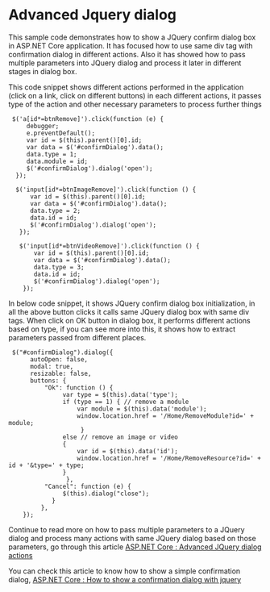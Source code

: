 # Advanced Jquery dialog
This sample code demonstrates how to show a JQuery confirm dialog box in ASP.NET Core application. It has focused how to use same div tag with confirmation dialog in different actions. Also it has showed how to pass multiple parameters into JQuery dialog and process it later in different stages in dialog box.

This code snippet shows different actions performed in the application (click on a link, click on different buttons) in each different actions, it passes type of the action and other necessary parameters to process further things

```
 $('a[id*=btnRemove]').click(function (e) { 
     debugger; 
     e.preventDefault(); 
     var id = $(this).parent()[0].id; 
     var data = $('#confirmDialog').data(); 
     data.type = 1; 
     data.module = id; 
     $('#confirmDialog').dialog('open'); 
  }); 
 
  $('input[id*=btnImageRemove]').click(function () { 
      var id = $(this).parent()[0].id; 
      var data = $('#confirmDialog').data(); 
      data.type = 2; 
      data.id = id; 
      $('#confirmDialog').dialog('open'); 
   }); 
 
   $('input[id*=btnVideoRemove]').click(function () { 
       var id = $(this).parent()[0].id; 
       var data = $('#confirmDialog').data(); 
       data.type = 3; 
       data.id = id; 
       $('#confirmDialog').dialog('open'); 
    });
```

In below code snippet, it shows JQuery confirm dialog box initialization, in all the above button clicks it calls same JQuery dialog box with same div tags. When click on OK button in dialog box, it performs different actions based on type, if you can see more into this, it shows how to extract parameters passed from different places.

```
 $("#confirmDialog").dialog({ 
      autoOpen: false, 
      modal: true, 
      resizable: false, 
      buttons: { 
          "Ok": function () { 
               var type = $(this).data('type'); 
               if (type == 1) { // remove a module 
                   var module = $(this).data('module'); 
                   window.location.href = '/Home/RemoveModule?id=' + module; 
                    } 
               else // remove an image or video 
               { 
                   var id = $(this).data('id'); 
                   window.location.href = '/Home/RemoveResource?id=' + id + '&type=' + type; 
               } 
                }, 
          "Cancel": function (e) { 
               $(this).dialog("close"); 
            } 
         }, 
    });
```
    
Continue to read more on how to pass multiple parameters to a JQuery dialog and process many actions with same JQuery dialog based on those parameters, go through this article <a href="https://social.technet.microsoft.com/wiki/contents/articles/38122.asp-net-core-advanced-jquery-dialog-actions.aspx">ASP.NET  Core : Advanced JQuery dialog actions</a>
      
You can check this article to know how to show a simple confirmation dialog, <a href="https://social.technet.microsoft.com/wiki/contents/articles/37986.asp-net-core-how-to-show-a-confirmation-dialog-with-jquery.aspx ">ASP.NET Core : How to show a confirmation  dialog with jquery</a>
